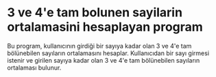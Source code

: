 # 3 ve 4'e tam bolunen sayilarin ortalamasini hesaplayan program
 Bu program, kullanıcının girdiği bir sayıya kadar olan 3 ve 4'e tam bölünebilen sayıların ortalamasını hesaplar. Kullanıcıdan bir sayı girmesi istenir ve girilen sayıya kadar olan 3 ve 4'e tam bölünebilen sayıların ortalaması bulunur.
